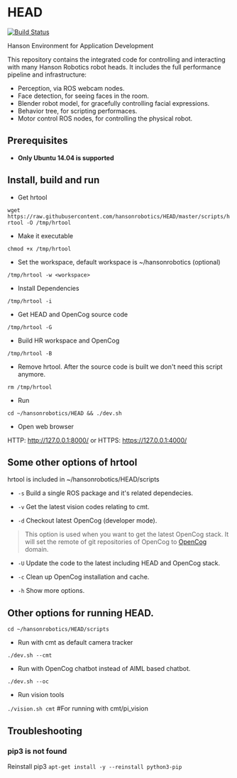 # HEAD

[![Build Status](http://61.92.69.39:8080/buildStatus/icon?job=ci-HEAD)](http://61.92.69.39:8080/view/hansonrobotics/job/ci-HEAD/)

Hanson Environment for Application Development

This repository contains the integrated code for controlling and
interacting with many Hanson Robotics robot heads. It includes the
full performance pipeline and infrastructure:

* Perception, via ROS webcam nodes.
* Face detection, for seeing faces in the room.
* Blender robot model, for gracefully controlling facial expressions.
* Behavior tree, for scripting performaces.
* Motor control ROS nodes, for controlling the physical robot.

## Prerequisites

 * **Only Ubuntu 14.04 is supported**

## Install, build and run

* Get hrtool

`wget https://raw.githubusercontent.com/hansonrobotics/HEAD/master/scripts/hrtool -O /tmp/hrtool`

* Make it executable

`chmod +x /tmp/hrtool`

* Set the workspace, default workspace is ~/hansonrobotics (optional)

`/tmp/hrtool -w <workspace>`

* Install Dependencies

`/tmp/hrtool -i`

* Get HEAD and OpenCog source code

`/tmp/hrtool -G`

* Build HR workspace and OpenCog

`/tmp/hrtool -B`

* Remove hrtool. After the source code is built we don't need this script anymore.

`rm /tmp/hrtool`

* Run

`cd ~/hansonrobotics/HEAD && ./dev.sh`

* Open web browser

HTTP: http://127.0.0.1:8000/ or HTTPS: https://127.0.0.1:4000/

## Some other options of hrtool

hrtool is included in ~/hansonrobotics/HEAD/scripts

* `-s` Build a single ROS package and it's related dependecies.

* `-v` Get the latest vision codes relating to cmt.

* `-d` Checkout latest OpenCog (developer mode).

> This option is used when you want to get the latest OpenCog stack. It will set the remote of git repositories of OpenCog to [OpenCog](https://github.com/opencog) domain.

* `-U` Update the code to the latest including HEAD and OpenCog stack.

* `-c` Clean up OpenCog installation and cache.

* `-h` Show more options.

## Other options for running HEAD.

`cd ~/hansonrobotics/HEAD/scripts`

* Run with cmt as default camera tracker

`./dev.sh --cmt`

* Run with OpenCog chatbot instead of AIML based chatbot.

`./dev.sh --oc` 

* Run vision tools

`./vision.sh cmt` #For running with cmt/pi_vision

## Troubleshooting

### pip3 is not found
Reinstall pip3 `apt-get install -y --reinstall python3-pip`

